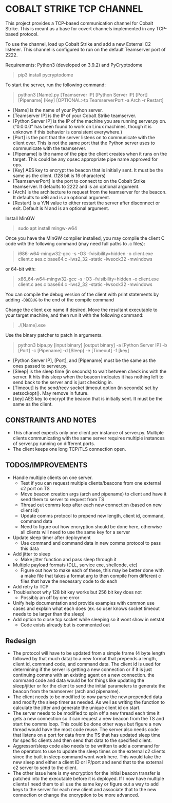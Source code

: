 # COBALT STRIKE TCP CHANNEL

This project provides a TCP-based communication channel for Cobalt Strike. This is meant as a base for covert channels implemented in any TCP-based protocol.

To use the channel, load up Cobalt Strike and add a new External C2 listener.
This channel is configured to run on the default Teamserver port of 2222.

Requirements: Python3 (developed on 3.9.2) and PyCryptodome

> pip3 install pycryptodome

To start the server, run the following command:

> python3 [Name].py [Teamserver IP] [Python Server IP] [Port] [Pipename] [Key] [OPTIONAL:-tp TeamserverPort -a Arch -r Restart]

- [Name] is the name of your Python server.
- [Teamserver IP] is the IP of your Cobalt Strike teamserver.
- [Python Server IP] is the IP of the machine you are running server.py on. (“0.0.0.0” has been found to work on Linux machines, though it is unknown if this behavior is consistent everywhere.)
- [Port] is the port that the server listens on to communicate with the client over. This is not the same port that the Python server uses to communicate with the teamserver.
- [Pipename] is the name of the pipe the client creates when it runs on the target. This could be any opsec appropriate pipe name approved for ops.
- [Key] AES key to encrypt the beacon that is initially sent. It must be the same as the client. (128 bit is 16 characters)
- [TeamserverPort] is the port to connect to on the Cobalt Strike teamserver. It defaults to 2222 and is an optional argument.
- [Arch] is the architecture to request from the teamserver for the beacon. It defaults to x86 and is an optional argument.
- [Restart] is a Y/N value to either restart the server after disconnect or exit. Default is N and is an optional argument.

Install MinGW

>sudo apt install mingw-w64

Once you have the MinGW compiler installed, you may compile the client C code with the following command (may need full paths to .c files):

>i686-w64-mingw32-gcc -s -O3 -fvisibility=hidden -o client.exe client.c aes.c base64.c -lws2_32 -static -lwsock32 -mwindows

or 64-bit with:

>x86_64-w64-mingw32-gcc -s -O3 -fvisibility=hidden -o client.exe client.c aes.c base64.c -lws2_32 -static -lwsock32 -mwindows

You can compile the debug version of the client with print statements by adding `-DDEBUG` to the end of the compile command

Change the client exe name if desired.
Move the resultant executable to your target machine, and then run it with the following command:

>./[Name].exe

Use the binary patcher to patch in arguments.

>python3 bipa.py [input binary] [output binary] -a [Python Server IP] -b [Port] -c [Pipename] -d [Sleep] -e [Timeout] -f [key]

- [Python Server IP], [Port], and [Pipename] must be the same as the ones passed to server.py.
- [Sleep] is the sleep time (in seconds) to wait between check ins with the server. It hits this sleep when the beacon indicates it has nothing left to send back to the server and is just checking in.
- [Timeout] is the send/recv socket timeout option (in seconds) set by setsockopt(). May remove in future.
- [key] AES key to encrypt the beacon that is initially sent. It must be the same as the client.

## CONSTRAINTS AND NOTES

- This channel expects only one client per instance of server.py. Multiple clients communicating with the same server requires multiple instances of server.py running on different ports.
- The client keeps one long TCP/TLS connection open.

## TODOS/IMPROVEMENTS

- Handle multiple clients on one server.
  - Test if you can request multiple clients/beacons from one external c2 port on TS
  - Move beacon creation args (arch and pipename) to client and have it send them to server to request from TS
  - Thread out comms loop after each new connection (based on new client id)
  - Update comms protocol to prepend new length, client id, command, command data
  - Need to figure out how encryption should be done here, otherwise all clients will need to use the same key for a server
- Update sleep timer after deployment
  - Use command and command data in new comms protocol to pass this data
- Add jitter to sleep
  - Make jitter function and pass sleep through it
- Multiple payload formats (DLL, service exe, shellcode, etc)
  - Figure out how to make each of these, this may be better done with a make file that takes a format arg to then compile from different c files that have the necessary code to do each
- Add retry to TCP
- Troubleshoot why 128 bit key works but 256 bit key does not
  - Possibly an off by one error
- Unify help documentation and provide examples with common use cases and explain what each does (ex. so user knows socket timeout needs to be larger than the sleep)
- Add option to close tcp socket while sleeping so it wont show in netstat
  - Code exists already but is commented out

## Redesign

- The protocol will have to be updated from a simple frame (4 byte length followed by that much data) to a new format that prepends a length, client id, command code, and command data. The client id is used for determining if the server is getting a new connection or if it is just continuing comms with an existing agent on a new connection. the command code and data would be for things like updating the sleep/jitter or for the client to send the initial parameters to generate the beacon from the teamserver (arch and pipename).
- The client needs to be modified to now parse the new prepended data and modify the sleep timer as needed. As well as writing the function to calculate the jitter and generate the unique client id on start.
- The server needs to be modified to spin off a new thread each time it gets a new connection so it can request a new beacon from the TS and start the comms loop. This could be done other ways but figure a new thread would have the most code reuse. The server also needs code that listens on a port for data from the TS that has updated sleep time for specific clients and then send that data to the specified client.
- Aggressor/sleep code also needs to be written to add a command for the operators to use to update the sleep times on the external c2 clients since the built in sleep command wont work here. This would take the new sleep and either a client ID or IP/port and send that to the external c2 server to send to the client.
- The other issue here is my encryption for the initial beacon transfer is patched into the executable before it is deployed. If I now have multiple clients I need them to all use the same key or figure out a way to add keys to the server for each new client and associate that to the new connection or change the encryption to be more advanced.
